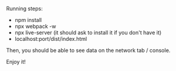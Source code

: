 Running steps:
- npm install
- npx webpack -w
- npx live-server (it should ask to install it if you don't have it)
- localhost:port/dist/index.html

Then, you should be able to see data on the network tab / console.

Enjoy it!


